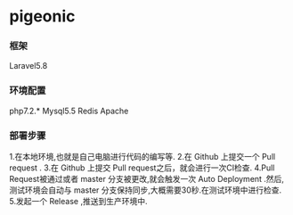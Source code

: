 # pigeonic
### 框架
Laravel5.8
### 环境配置
php7.2.*
Mysql5.5
Redis
Apache
### 部署步骤
1.在本地环境,也就是自己电脑进行代码的编写等.
2.在 Github 上提交一个 Pull request .
3.在 Github 上提交 Pull request之后，就会进行一次CI检查.
4.Pull Request被通过或者 master 分支被更改,就会触发一次 Auto Deployment .然后,测试环境会自动与 master 分支保持同步,大概需要30秒.在测试环境中进行检查.
5.发起一个 Release ,推送到生产环境中.
